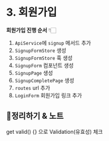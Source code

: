 # 3. 회원가입

**회원가입 진행 순서** 👇🏻

  1. `ApiService`에 `signup` 메서드 추가
  2. `SignupFormStore` 생성
  3. `SignupFormStore` 훅 생성
  4. `SignupForm` 컴포넌트 생성
  5. `SignupPage` 생성
  6. `SignupCompletePage` 생성
  7. `routes` url 추가
  8. `LoginForm` 회원가입 링크 추가

## 📍정리하기 & 노트

get valid() {} 으로 Validation(유효성) 체크
